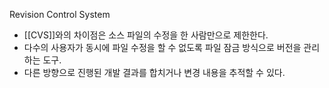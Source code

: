 Revision Control System

- [[CVS]]와의 차이점은 소스 파일의 수정을 한 사람만으로 제한한다.
- 다수의 사용자가 동시에 파일 수정을 할 수 없도록 파일 잠금 방식으로 버전을 관리하는 도구.
- 다른 방향으로 진행된 개발 결과를 합치거나 변경 내용을 추적할 수 있다.